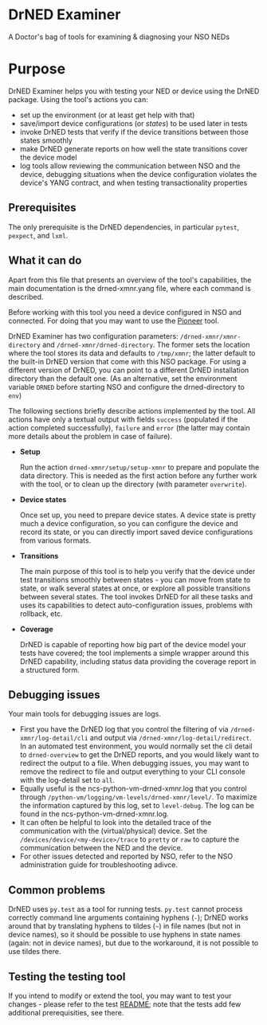 # DrNED Examiner

A Doctor's bag of tools for examining & diagnosing your NSO NEDs

# Purpose

DrNED Examiner helps you with testing your NED or device using the DrNED
package. Using the tool's actions you can:

 * set up the environment (or at least get help with that)
 * save/import device configurations (or *states*) to be used later in tests
 * invoke DrNED tests that verify if the device transitions between those
   states smoothly
 * make DrNED generate reports on how well the state transitions cover the
   device model
 * log tools allow reviewing the communication between NSO and the device,
   debugging situations when the device configuration violates the device's
   YANG contract, and when testing transactionality properties

## Prerequisites

The only prerequisite is the DrNED dependencies, in particular `pytest`,
`pexpect`, and `lxml`.

## What it can do

Apart from this file that presents an overview of the tool's capabilities,
the main documentation is the drned-xmnr.yang file, where each command is 
described.

Before working with this tool you need a device configured in NSO and
connected.  For doing that you may want to use the
[Pioneer](https://github.com/NSO-developer/pioneer) tool.

DrNED Examiner has two configuration parameters: `/drned-xmnr/xmnr-directory`
and `/drned-xmnr/drned-directory`.  The former sets the location where the tool
stores its data and defaults to `/tmp/xmnr`; the latter default to the built-in
DrNED version that come with this NSO package. For using a different version of
DrNED, you can point to a different DrNED installation directory than the default
one.  (As an alternative, set the environment variable `DRNED` before starting
NSO and configure the drned-directory to `env`)

The following sections briefly describe actions implemented by the tool.  All
actions have only a textual output with fields `success` (populated if the
action completed successfully), `failure` and `error` (the latter may contain
more details about the problem in case of failure).

 * **Setup**

    Run the action `drned-xmnr/setup/setup-xmnr` to prepare and populate the data
    directory.  This is needed as the first action before any further work with the
    tool, or to clean up the directory (with parameter `overwrite`).

 * **Device states**

    Once set up, you need to prepare device states.  A device state is pretty much
    a device configuration, so you can configure the device and record its state,
    or you can directly import saved device configurations from various formats.

 * **Transitions**

    The main purpose of this tool is to help you verify that the device under test
    transitions smoothly between states - you can move from state to state, or walk
    several states at once, or explore all possible transitions between several
    states.  The tool invokes DrNED for all these tasks and uses its capabilities
    to detect auto-configuration issues, problems with rollback, etc.

 * **Coverage**

    DrNED is capable of reporting how big part of the device model your tests have
    covered; the tool implements a simple wrapper around this DrNED capability, 
    including status data providing the coverage report in a structured form.

## Debugging issues

Your main tools for debugging issues are logs. 

  * First you have the DrNED log that you control the filtering of via
    `/drned-xmnr/log-detail/cli` and output via `/drned-xmnr/log-detail/redirect`. 
    In an automated test environment, you would normally set the cli detail to 
    `drned-overview` to get the DrNED reports, and you would likely want to
    redirect the output to a file. When debugging issues, you may want to remove
    the redirect to file and output everything to your CLI console with the 
    log-detail set to `all`. 
  * Equally useful is the ncs-python-vm-drned-xmnr.log that you control through
    `/python-vm/logging/vm-levels/drned-xmnr/level/`. To maximize the information
    captured by this log, set to `level-debug`. The log can be found in the
    ncs-python-vm-drned-xmnr.log.
  * It can often be helpful to look into the detailed trace of the communication
    with the (virtual/physical) device. Set the `/devices/device/<my-device>/trace`
    to `pretty` or `raw` to capture the communication between the NED and the device.
  * For other issues detected and reported by NSO, refer to the NSO administration
    guide for troubleshooting adivce. 

## Common problems

DrNED uses `py.test` as a tool for running tests.  `py.test` cannot process
correctly command line arguments containing hyphens (`-`); DrNED works around
that by translating hyphens to tildes (`~`) in file names (but not in device
names), so it should be possible to use hyphens in state names (again: not in
device names), but due to the workaround, it is not possible to use tildes
there.

## Testing the testing tool

If you intend to modify or extend the tool, you may want to test your changes -
please refer to the test [README](test/README.md); note that the tests add few
additional prerequisities, see there.

